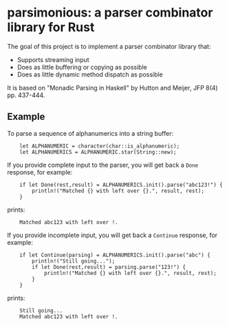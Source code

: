 # parsimonious: a parser combinator library for Rust

The goal of this project is to implement a parser combinator library that:

* Supports streaming input
* Does as little buffering or copying as possible
* Does as little dynamic method dispatch as possible

It is based on "Monadic Parsing in Haskell" by Hutton and Meijer, JFP 8(4) pp. 437-444.

## Example

To parse a sequence of alphanumerics into a string buffer:
```
    let ALPHANUMERIC = character(char::is_alphanumeric);
    let ALPHANUMERICS = ALPHANUMERIC.star(String::new);
```
If you provide complete input to the parser, you will get back a `Done` response, for example:
```
    if let Done(rest,result) = ALPHANUMERICS.init().parse("abc123!") {
        println!("Matched {} with left over {}.", result, rest);
    }
```
prints:
```
    Matched abc123 with left over !.
```
If you provide incomplete input, you will get back a `Continue` response, for example:
```
    if let Continue(parsing) = ALPHANUMERICS.init().parse("abc") {
        println!("Still going...");
        if let Done(rest,result) = parsing.parse("123!") {
            println!("Matched {} with left over {}.", result, rest);
        }
    }
```
prints:
```
    Still going...
    Matched abc123 with left over !.
```
